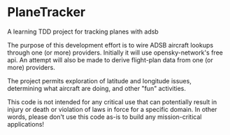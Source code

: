 # PlaneTracker
A learning TDD project for tracking planes with adsb

The purpose of this development effort is to wire ADSB aircraft lookups through one (or more) providers. Initially it will use opensky-network's free api.  An attempt will also be made to derive flight-plan data from one (or more) providers.

The project permits exploration of latitude and longitude issues, determining what aircraft are doing, and other "fun" activities.  

This code is not intended for any critical use that can potentially result in injury or death or violation of laws in force for a specific domain.  In other words, please don't use this code as-is to build any mission-critical applications!
